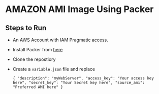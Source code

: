 # AMAZON AMI Image Using Packer

## Steps to Run

- An AWS Account with IAM Pragmatic access.

- Install Packer from [here](https://www.packer.io/downloads)

- Clone the repostiory

- Create a `variable.json` file and replace

  `{ "description": "myWebServer", "access_key": "Your access key here", "secret_key": "Your Secret key here", "source_ami": "Preferred AMI here" } `

